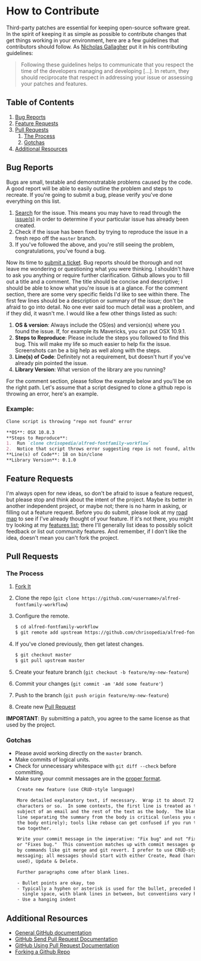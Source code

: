 # How to Contribute

Third-party patches are essential for keeping open-source software great. In the spirit of keeping it as simple as possible to contribute changes that get things working in your environment, here are a few guidelines that contributors should follow.  As [Nicholas Gallagher](http://github.com/necolas/normalize.css/blob/master/CONTRIBUTING.md) put it in his contributing guidelines:

> Following these guidelines helps to communicate that you respect the
> time of the developers managing and developing […]. In return, they
> should reciprocate that respect in addressing your issue or
> assessing your patches and features.

## Table of Contents

1. [Bug Reports](#bug-reports)
2. [Feature Requests](#feature-requests)
3. [Pull Requests](#pull-requests)
    1. [The Process](#the-process)
    2. [Gotchas](#gotchas)
4. [Additional Resources](#additional-resources)

## Bug Reports

Bugs are small, testable and demonstratable problems caused by the code.  A good report will be able to easily outline the problem and steps to recreate.  If you're going to submit a bug, please verify you've done everything on this list.

1. [Search](https://github.com/chrisopedia/alfred-fontfamily-workflow/search) for the issue.  This means you may have to read through the [issue(s)](https://github.com/chrisopedia/alfred-fontfamily-workflow/issues) in order to determine if your particular issue has already been created.
2. Check if the issue has been fixed by trying to reproduce the issue in a fresh repo off the `master` branch.
3. If you've followed the above, and you're still seeing the problem, congratulations, you've found a bug.

Now its time to [submit a ticket](https://github.com/chrisopedia/alfred-fontfamily-workflow/issues/new).  Bug reports should be thorough and not leave me wondering or questioning what you were thinking.  I shouldn't have to ask you anything or require further clarification.  Github allows you to fill out a title and a comment.  The title should be concise and descriptive; I should be able to know what you're issue is at a glance.  For the comment section, there are some very specific fields I'd like to see within there.  The first few lines should be a description or summary of the issue; don't be afraid to go into detail.  No one ever said too much detail was a problem, and if they did, it wasn't me.  I would like a few other things listed as such:

1. **OS & version**: Always include the OS(es) and version(s) where you found the issue.  If, for example its Mavericks, you can put OSX 10.9.1.
2. **Steps to Reproduce**: Please include the steps you followed to find this bug.  This will make my life so much easier to help fix the issue.  Screenshots can be a big help as well along with the steps.
3. **Line(s) of Code**: Definitely not a requirement, but doesn't hurt if you've already pin pointed the issue.
4. **Library Version**: What version of the library are you running?

For the comment section, please follow the example below and you'll be on the right path.  Let's assume that a script designed to clone a github repo is throwing an error, here's an example.

### Example:

```markdown
Clone script is throwing "repo not found" error

**OS**: OSX 10.8.3
**Steps to Reproduce**:
1.  Run `clone chrisopedia/alfred-fontfamily-workflow`
2.  Notice that script throws error suggesting repo is not found, although repo is on http://github.com/chrisopedia/alfred-fontfamily-workflow
**Line(s) of Code**: 18 on bin/clone
**Library Version**: 0.1.0
```

## Feature Requests

I'm always open for new ideas, so don't be afraid to issue a feature request, but please stop and think about the intent of the project.  Maybe its better in another independent project, or maybe not; there is no harm in asking, or filling out a feature request.  Before you do submit, please look at my [road map](https://github.com/chrisopedia/alfred-fontfamily-workflow/wiki/Road-Map) to see if I've already thought of your feature.  If it's not there, you might try looking at my [features list](https://github.com/chrisopedia/alfred-fontfamily-workflow/wiki/Features); there I'll generally list ideas to possibly solicit feedback or list out community features.  And remember, if I don't like the idea, doesn't mean you can't fork the project.

## Pull Requests

### The Process

1. [Fork It](https://github.com/chrisopedia/alfred-fontfamily-workflow/fork)
2. Clone the repo (`git clone https://github.com/<username>/alfred-fontfamily-workflow`)
3. Configure the remote.

    ```bash
    $ cd alfred-fontfamily-workflow
    $ git remote add upstream https://github.com/chrisopedia/alfred-fontfamily-workflow
    ```

4. If you've cloned previously, then get latest changes.

    ```bash
    $ git checkout master
    $ git pull upstream master
    ```

5. Create your feature branch (`git checkout -b feature/my-new-feature`)
3. Commit your changes (`git commit -am 'Add some feature'`)
4. Push to the branch (`git push origin feature/my-new-feature`)
5. Create new [Pull Request](https://github.com/chrisopedia/alfred-fontfamily-workflow/compare)

**IMPORTANT**: By submitting a patch, you agree to the same license as that used by the project.

### Gotchas

- Please avoid working directly on the `master` branch.
- Make commits of logical units.
- Check for unnecessary whitespace with `git diff --check` before committing.
- Make sure your commit messages are in the [proper format](http://tbaggery.com/2008/04/19/a-note-about-git-commit-messages.html).

```diff
    Create new feature (use CRUD-style language)

    More detailed explanatory text, if necessary.  Wrap it to about 72
    characters or so.  In some contexts, the first line is treated as the
    subject of an email and the rest of the text as the body.  The blank
    line separating the summary from the body is critical (unless you omit
    the body entirely); tools like rebase can get confused if you run the
    two together.

    Write your commit message in the imperative: "Fix bug" and not "Fixed bug"
    or "Fixes bug."  This convention matches up with commit messages generated
    by commands like git merge and git revert. I prefer to use CRUD-style
    messaging; all messages should start with either Create, Read (hardly ever
    used), Update & Delete.

    Further paragraphs come after blank lines.

    - Bullet points are okay, too
    - Typically a hyphen or asterisk is used for the bullet, preceded by a
      single space, with blank lines in between, but conventions vary here
    - Use a hanging indent
```

## Additional Resources

- [General GitHub documentation](http://help.github.com/)
- [GitHub Send Pull Request Documentation](http://help.github.com/send-pull-requests/)
- [GitHub Using Pull Request Documentation](https://help.github.com/articles/using-pull-requests/)
- [Forking a Github Repo](http://help.github.com/fork-a-repo/)
